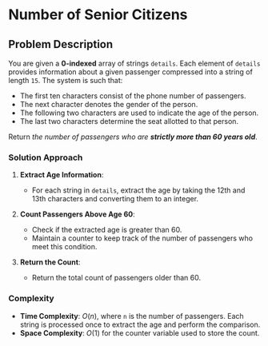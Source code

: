 # Number of Senior Citizens

## Problem Description

You are given a **0-indexed** array of strings `details`. Each element of `details` provides information about a given passenger compressed into a string of length `15`. The system is such that:

- The first ten characters consist of the phone number of passengers.
- The next character denotes the gender of the person.
- The following two characters are used to indicate the age of the person.
- The last two characters determine the seat allotted to that person.

Return *the number of passengers who are **strictly more than 60 years old***.

### Solution Approach

1. **Extract Age Information**:
   - For each string in `details`, extract the age by taking the 12th and 13th characters and converting them to an integer.

2. **Count Passengers Above Age 60**:
   - Check if the extracted age is greater than 60.
   - Maintain a counter to keep track of the number of passengers who meet this condition.

3. **Return the Count**:
   - Return the total count of passengers older than 60.

### Complexity

- **Time Complexity**: $O(n)$, where `n` is the number of passengers. Each string is processed once to extract the age and perform the comparison.
- **Space Complexity**: $O(1)$ for the counter variable used to store the count.
